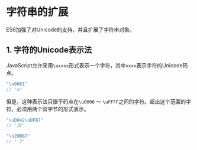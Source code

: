 # 字符串的扩展
ES6加强了对Unicode的支持，并且扩展了字符串对象。

## 1. 字符的Unicode表示法

JavaScript允许采用`\uxxxx`形式表示一个字符，其中`xxxx`表示字符的Unicode码点。

```javascript
"\u0061"
// "a"
```

但是，这种表示法只限于码点在`\u0000` ～ `\uFFFF`之间的字符。超出这个范围的字符，必须用两个双字节的形式表示。

```javascript
"\uD842\uDFB7"
// "吉"

"\u20BB7"
// " 7"
```
